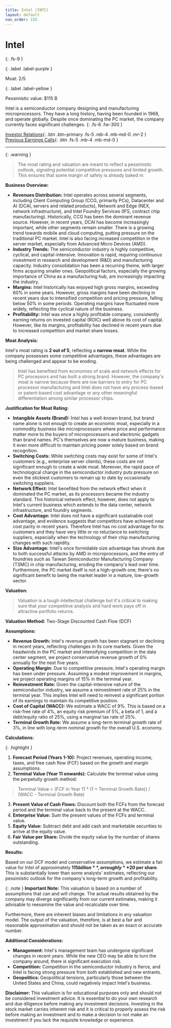 ```yaml
---
title: Intel (INTC)
layout: default
nav_order: 155
---
```


# Intel
{: .fs-9 }

{: .label .label-purple }

Moat: 2/5

{: .label .label-yellow }

Pessimistic value: $115 B

Intel is a semiconductor company designing and manufacturing microprocessors.  They have a long history, having been founded in 1968, and operate globally. Despite once dominating the PC market, the company currently faces significant challenges.
{: .fs-6 .fw-300 }

[Investor Relations](https://www.google.com/search?q=INTC+investor+relations){: .btn .btn-primary .fs-5 .mb-4 .mb-md-0 .mr-2 }
[Previous Earnings Calls](https://discountingcashflows.com/company/INTC/transcripts/){: .btn .fs-5 .mb-4 .mb-md-0 }

---

{: .warning } 
>The moat rating and valuation are meant to reflect a pessimistic outlook, signaling potential competitive pressures and limited growth. This ensures that some margin of safety is already baked in.


**Business Overview:**

* **Revenues Distribution:** Intel operates across several segments, including Client Computing Group (CCG, primarily PCs), Datacenter and AI (DCAI, servers and related products), Network and Edge (NEX, network infrastructure), and Intel Foundry Services (IFS, contract chip manufacturing). Historically, CCG has been the dominant revenue source. However, in recent years, DCAI has become increasingly important, while other segments remain smaller.  There is a growing trend towards mobile and cloud computing, putting pressure on the traditional PC market. Intel is also facing increased competition in the server market, especially from Advanced Micro Devices (AMD).
* **Industry Trends:** The semiconductor industry is highly competitive, cyclical, and capital-intensive. Innovation is rapid, requiring continuous investment in research and development (R&D) and manufacturing capacity. Industry consolidation has been a recurring theme, with larger firms acquiring smaller ones.  Geopolitical factors, especially the growing importance of China as a manufacturing hub, are increasingly impacting the industry. 
* **Margins:**  Intel historically has enjoyed high gross margins, exceeding 60% in some years. However, gross margins have been declining in recent years due to intensified competition and pricing pressure, falling below 50% in some periods.  Operating margins have fluctuated more widely, reflecting the cyclical nature of the business.
* **Profitability:**  Intel was once a highly profitable company, consistently earning returns on invested capital (ROIC) well above its cost of capital. However, like its margins, profitability has declined in recent years due to increased competition and market share losses.

**Moat Analysis:**

Intel's moat rating is **2 out of 5**, reflecting a **narrow moat**. While the company possesses some competitive advantages, these advantages are being challenged and appear to be eroding.

>Intel has benefited from economies of scale and network effects for PC processors and has built a strong brand.  However, the company's moat is narrow because there are low barriers to entry for PC processor manufacturing and Intel does not have any process-based or patent-based cost advantage or any other meaningful differentiation among similar processor chips.

**Justification for Moat Rating:**

* **Intangible Assets (Brand):** Intel has a well-known brand, but brand name alone is not enough to create an economic moat, especially in a commodity business like microprocessors where price and performance matter more to the buyers of microprocessors and electronic gadgets than brand names. PC's themselves are now a mature business, making it even more difficult to maintain pricing power solely based on brand recognition.
* **Switching Costs:** While switching costs may exist for some of Intel's customers (e.g., enterprise server clients), these costs are not significant enough to create a wide moat. Moreover, the rapid pace of technological change in the semiconductor industry puts pressure on even the stickiest customers to remain up to date by occasionally switching suppliers.
* **Network Effect:** Intel benefited from the network effect when it dominated the PC market, as its processors became the industry standard. This historical network effect, however, does not apply to Intel's current business which extends to the data center, network infrastructure, and foundry segments.  
* **Cost Advantage:** Intel does not have a significant sustainable cost advantage, and evidence suggests that competitors have achieved near cost parity in recent years. Therefore Intel has no cost advantage for its customers and they have very little or no reluctance to switching suppliers, especially when the technology of their chip manufacturing changes with such rapidity.
* **Size Advantage:** Intel's once formidable size advantage has shrunk due to both successful attacks by AMD in microprocessors, and the entry of foundries such as Taiwan Semiconductor Manufacturing Company (TSMC) in chip manufacturing, eroding the company's lead over time. Furthermore, the PC market itself is not a high-growth one; there's no significant benefit to being the market leader in a mature, low-growth sector.

**Valuation:**

>Valuation is a tough intellectual challenge but it's critical to making sure that your competitive analysis and hard work pays off in attractive portfolio returns.

**Valuation Method:** Two-Stage Discounted Cash Flow (DCF)

**Assumptions:**

* **Revenue Growth:**  Intel's revenue growth has been stagnant or declining in recent years, reflecting challenges in its core markets. Given the headwinds in the PC market and intensifying competition in the data center segment, we project conservative revenue growth of 0% annually for the next five years.
* **Operating Margin:** Due to competitive pressure, Intel's operating margin has been under pressure. Assuming a modest improvement in margins, we project operating margins of 15% in the terminal year.
* **Reinvestment Rate:** Given the capital-intensive nature of the semiconductor industry, we assume a reinvestment rate of 25% in the terminal year. This implies Intel will need to reinvest a significant portion of its earnings to maintain its competitive position.
* **Cost of Capital (WACC):** We estimate a WACC of 9%. This is based on a risk-free rate of 4%, an equity risk premium of 5%, a beta of 1, and a debt/equity ratio of 25%, using a marginal tax rate of 25%.  
* **Terminal Growth Rate:**  We assume a long-term terminal growth rate of 3%, in line with long-term nominal growth for the overall U.S. economy.

**Calculations:**

{: .highlight }
1. **Forecast Period (Years 1-10):** Project revenues, operating income, taxes, and free cash flow (FCF) based on the growth and margin assumptions. 
2. **Terminal Value (Year 11 onwards):** Calculate the terminal value using the perpetuity growth method:  
>Terminal Value = (FCF in Year 11 * (1 + Terminal Growth Rate)) / (WACC - Terminal Growth Rate)
3. **Present Value of Cash Flows:** Discount both the FCFs from the forecast period and the terminal value back to the present at the WACC.
4. **Enterprise Value:**  Sum the present values of the FCFs and terminal value.
5. **Equity Value:** Subtract debt and add cash and marketable securities to arrive at the equity value.
6. **Fair Value per Share:** Divide the equity value by the number of shares outstanding.

**Results:**

Based on our DCF model and conservative assumptions, we estimate a fair value for Intel of approximately **$115 billion**, or roughly **$20 per share**. This is substantially lower than some analysts' estimates, reflecting our pessimistic outlook for the company's long-term growth and profitability.

{: .note }
**Important Note:** This valuation is based on a number of assumptions that can and will change. The actual results obtained by the company may diverge significantly from our current estimates, making it advisable to reexamine the value and recalculate over time. 

Furthermore, there are inherent biases and limitations in any valuation model. The output of the valuation, therefore, is at best a fair and reasonable approximation and should not be taken as an exact or accurate number.

**Additional Considerations:**

* **Management:** Intel's management team has undergone significant changes in recent years. While the new CEO may be able to turn the company around, there is significant execution risk.
* **Competition:** Competition in the semiconductor industry is fierce, and Intel is facing strong pressure from both established and new entrants.
* **Geopolitics:**  Geopolitical tensions, particularly those between the United States and China, could negatively impact Intel's business.

**Disclaimer:** This valuation is for educational purposes only and should not be considered investment advice. It is essential to do your own research and due diligence before making any investment decisions.  Investing in the stock market carries inherent risk and it is critical to properly assess the risk before making an investment and to make a decision to not make an investment if you lack the requisite knowledge or experience. 
